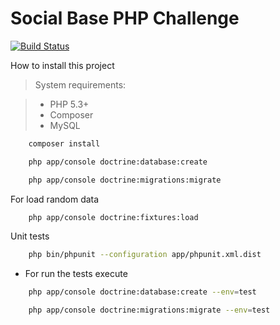 Social Base PHP Challenge
==========



[![Build Status](https://travis-ci.org/nezkal/socialbase.svg?branch=master)](https://travis-ci.org/nezkal/socialbase)


How to install this project
    
> System requirements:

> * PHP 5.3+
> * Composer
> * MySQL

```bash
    composer install    
```  
```bash
    php app/console doctrine:database:create        
```  
```bash
    php app/console doctrine:migrations:migrate    
```  

For load random data

```bash
    php app/console doctrine:fixtures:load    
```  

Unit tests

```bash
    php bin/phpunit --configuration app/phpunit.xml.dist    
```  

* For run the tests execute 

```bash
    php app/console doctrine:database:create --env=test        
```  
```bash
    php app/console doctrine:migrations:migrate --env=test
```  